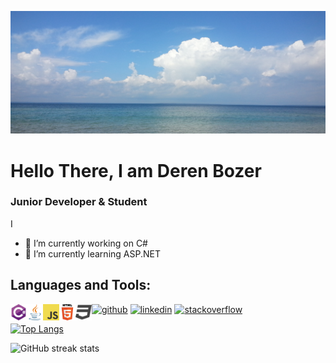 
![Junior Developer](https://raw.githubusercontent.com/DerenB/DerenB/main/Banner_Picture.jpg)

# Hello There, I am Deren Bozer
### Junior Developer & Student

I 

- 🔭 I’m currently working on C# 
- 🌱 I’m currently learning ASP.NET 

## Languages and Tools: 
<img align="left" alt="C#" width="26px" height="26px" src="https://raw.githubusercontent.com/DerenB/DerenB/main/csharp.png" />
<img align="left" alt="C#" width="26px" height="26px" src="https://raw.githubusercontent.com/DerenB/DerenB/main/java.png" />
<img align="left" alt="C#" width="26px" height="26px" src="https://raw.githubusercontent.com/DerenB/DerenB/main/javascript.png" />
<img align="left" alt="C#" width="26px" height="26px" src="https://raw.githubusercontent.com/DerenB/DerenB/main/html.png" />
<img align="left" alt="C#" width="26px" height="26px" src="https://raw.githubusercontent.com/DerenB/DerenB/main/css.png" />

[<img src='https://cdn.jsdelivr.net/npm/simple-icons@3.0.1/icons/github.svg' alt='github' height='40'>](https://github.com/DerenB)  [<img src='https://cdn.jsdelivr.net/npm/simple-icons@3.0.1/icons/linkedin.svg' alt='linkedin' height='40'>](https://www.linkedin.com/in/https://www.linkedin.com/in/deren-bozer//)  [<img src='https://cdn.jsdelivr.net/npm/simple-icons@3.0.1/icons/stackoverflow.svg' alt='stackoverflow' height='40'>](https://stackoverflow.com/users/https://stackoverflow.com/users/11200351/deren-bozer)  

[![Top Langs](https://github-readme-stats.vercel.app/api/top-langs/?username=DerenB)](https://github.com/anuraghazra/github-readme-stats)

![GitHub streak stats](https://github-readme-streak-stats.herokuapp.com/?user=DerenB)  


